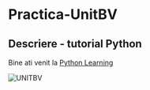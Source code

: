 # Practica-UnitBV
## Descriere - tutorial Python 
Bine ati venit la
[Python Learning](learnpython.org)

![UNITBV](https://upload.wikimedia.org/wikipedia/commons/e/e2/Sigla_UNITBV1.png)